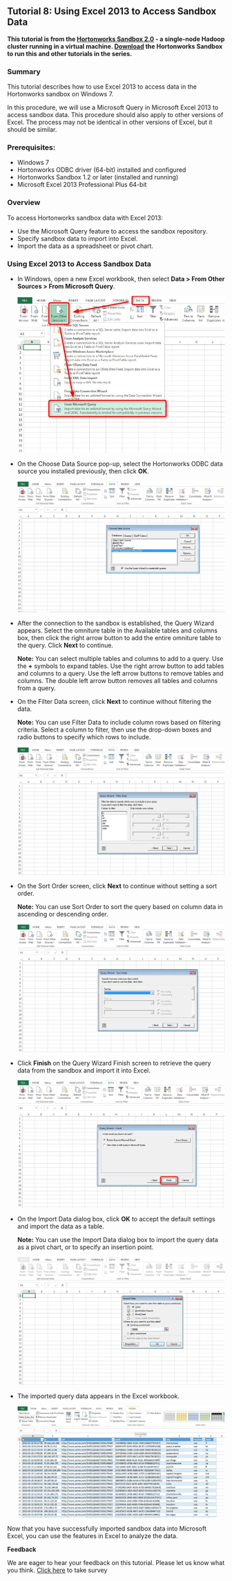 ## Tutorial 8: Using Excel 2013 to Access Sandbox Data

**This tutorial is from the [Hortonworks Sandbox 2.0](http://hortonworks.com/products/sandbox) - a single-node Hadoop cluster running in a virtual machine. [Download](http://hortonworks.com/products/sandbox) the Hortonworks Sandbox to run this and other tutorials in the series.**

### Summary

This tutorial describes how to use Excel 2013 to access data in the
Hortonworks sandbox on Windows 7.

In this procedure, we will use a Microsoft Query in Microsoft Excel 2013
to access sandbox data. This procedure should also apply to other
versions of Excel. The process may not be identical in other versions of
Excel, but it should be similar.

### Prerequisites:

-   Windows 7
-   Hortonworks ODBC driver (64-bit) installed and configured
-   Hortonworks Sandbox 1.2 or later (installed and running)
-   Microsoft Excel 2013 Professional Plus 64-bit

### Overview

To access Hortonworks sandbox data with Excel 2013:

-   Use the Microsoft Query feature to access the sandbox repository.
-   Specify sandbox data to import into Excel.
-   Import the data as a spreadsheet or pivot chart.

### Using Excel 2013 to Access Sandbox Data

-   In Windows, open a new Excel workbook, then select **Data > From
    Other Sources > From Microsoft Query**.

    ![](/assets/access-with-excel/01_open_query.jpg)

-   On the Choose Data Source pop-up, select the Hortonworks ODBC data
    source you installed previously, then click **OK**.

    ![](/assets/access-with-excel/02_choose_data_source.jpg)

-   After the connection to the sandbox is established, the Query Wizard
    appears. Select the omniture table in the Available tables and
    columns box, then click the right arrow button to add the entire
    omniture table to the query. Click **Next** to continue.

    **Note:** You can select multiple tables and columns to add to a
    query. Use the **+** symbols to expand tables. Use the right arrow
    button to add tables and columns to a query. Use the left arrow
    buttons to remove tables and columns. The double left arrow button
    removes all tables and columns from a query.

-   On the Filter Data screen, click **Next** to continue without
    filtering the data.

    **Note:** You can use Filter Data to include column rows based on
    filtering criteria. Select a column to filter, then use the
    drop-down boxes and radio buttons to specify which rows to include.

    ![](/assets/access-with-excel/04_query_wizard2.jpg)

-   On the Sort Order screen, click **Next** to continue without setting
    a sort order.

    **Note:** You can use Sort Order to sort the query based on column
    data in ascending or descending order.

    ![](/assets/access-with-excel/05_query_wizard3.jpg)

-   Click **Finish** on the Query Wizard Finish screen to retrieve the
    query data from the sandbox and import it into Excel.

    ![](/assets/access-with-excel/06_query_wizard4.jpg)

-   On the Import Data dialog box, click **OK** to accept the default
    settings and import the data as a table.

    **Note:** You can use the Import Data dialog box to import the query
    data as a pivot chart, or to specify an insertion point.

    ![](/assets/access-with-excel/07_import_data.jpg)

-   The imported query data appears in the Excel workbook.

    ![](/assets/access-with-excel/08_data_imported.jpg)

Now that you have successfully imported sandbox data into Microsoft
Excel, you can use the features in Excel to analyze the data.

**Feedback**

We are eager to hear your feedback on this tutorial. Please let us know
what you think. [Click
here](https://www.surveymonkey.com/s/Access_with_Excel) to take survey